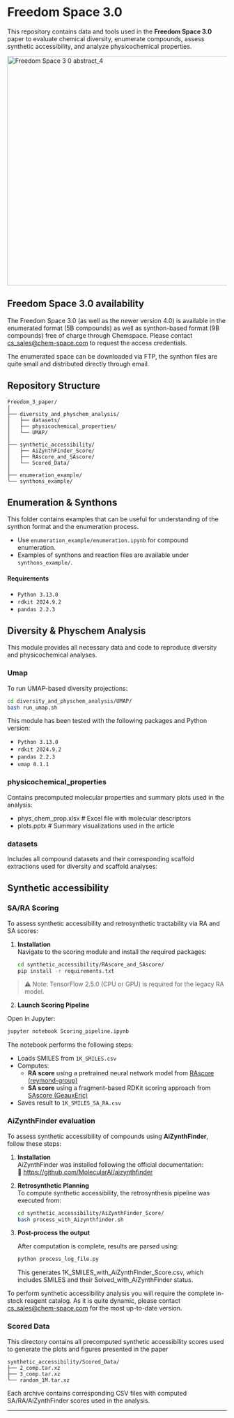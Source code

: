 
# Freedom Space 3.0

This repository contains data and tools used in the **Freedom Space 3.0** paper to evaluate chemical diversity, enumerate compounds, assess synthetic accessibility, and analyze physicochemical properties.

<img width="975" height="526" alt="Freedom Space 3 0 abstract_4" src="https://github.com/user-attachments/assets/0ae18528-3961-46aa-8ee4-5f9a2f2d7975" />

## Freedom Space 3.0 availability
The Freedom Space 3.0 (as well as the newer version 4.0) is available in the enumerated format (5B compounds) as well as synthon-based format (9B compounds) free of charge through Chemspace.
Please contact cs_sales@chem-space.com to request the access credentials. 

The enumerated space can be downloaded via FTP, the synthon files are quite small and distributed directly through email.

##  Repository Structure

```
Freedom_3_paper/
│
├── diversity_and_physchem_analysis/
│   ├── datasets/
│   ├── physicochemical_properties/
│   └── UMAP/
│
├── synthetic_accessibility/
│   ├── AiZynthFinder_Score/
│   ├── RAscore_and_SAscore/
│   └── Scored_Data/
│
├── enumeration_example/
└── synthons_example/
```
## Enumeration & Synthons

This folder contains examples that can be useful for understanding of the synthon format and the enumeration process.

- Use `enumeration_example/enumeration.ipynb` for compound enumeration.
- Examples of synthons and reaction files are available under `synthons_example/`.

#### Requirements

- `Python 3.13.0`
- `rdkit 2024.9.2`
- `pandas 2.2.3`

##  Diversity & Physchem Analysis
This module provides all necessary data and code to reproduce diversity and physicochemical analyses.

### Umap
To run UMAP-based diversity projections:

```bash
cd diversity_and_physchem_analysis/UMAP/
bash run_umap.sh
```
This module has been tested with the following packages and Python version:
- `Python 3.13.0`
- `rdkit 2024.9.2`
- `pandas 2.2.3`
- `umap 0.1.1`

### physicochemical_properties
Contains precomputed molecular properties and summary plots used in the analysis:

- phys_chem_prop.xlsx # Excel file with molecular descriptors
- plots.pptx # Summary visualizations used in the article

### datasets
Includes all compound datasets and their corresponding scaffold extractions used for diversity and scaffold analyses:

## Synthetic accessibility

### SA/RA Scoring

To assess synthetic accessibility and retrosynthetic tractability via RA and SA scores:

1. **Installation**  
   Navigate to the scoring module and install the required packages:

   ```bash
   cd synthetic_accessibility/RAscore_and_SAscore/
   pip install -r requirements.txt
    ```
> ⚠️ Note: TensorFlow 2.5.0 (CPU or GPU) is required for the legacy RA model.  

2. **Launch Scoring Pipeline**

Open in Jupyter:

```bash
jupyter notebook Scoring_pipeline.ipynb
```
The notebook performs the following steps:

- Loads SMILES from `1K_SMILES.csv`
- Computes:
    - **RA score** using a pretrained neural network model from [RAscore (reymond-group)](https://github.com/reymond-group/RAscore.git)
    - **SA score** using a fragment-based RDKit scoring approach from [SAscore (GeauxEric)](https://github.com/GeauxEric/SAscore.git)
- Saves result to `1K_SMILES_SA_RA.csv`

###  AiZynthFinder evaluation

To assess synthetic accessibility of compounds using **AiZynthFinder**, follow these steps:

1. **Installation**  
   AiZynthFinder was installed following the official documentation:  
   🔗 https://github.com/MolecularAI/aizynthfinder
   
2. **Retrosynthetic Planning**  
   To compute synthetic accessibility, the retrosynthesis pipeline was executed from:

   ```bash
   cd synthetic_accessibility/AiZynthFinder_Score/
   bash process_with_Aizynthfinder.sh
   ```

3. **Post-process the output**
    
    After computation is complete, results are parsed using:
    
    ```bash
    python process_log_file.py
    ```
    This generates 1K_SMILES_with_AiZynthFinder_Score.csv, which includes SMILES and their Solved_with_AiZynthFinder status.

To perform synthetic accessibility analysis you will require the complete in-stock reagent catalog. As it is quite dynamic, please contact cs_sales@chem-space.com for the most up-to-date version. 

### Scored Data

This directory contains all precomputed synthetic accessibility scores used to generate the plots and figures presented in the paper
```
synthetic_accessibility/Scored_Data/
├── 2_comp.tar.xz
├── 3_comp.tar.xz
└── random_1M.tar.xz
```
Each archive contains corresponding CSV files with computed SA/RA/AiZynthFinder scores used in the analysis.

---


